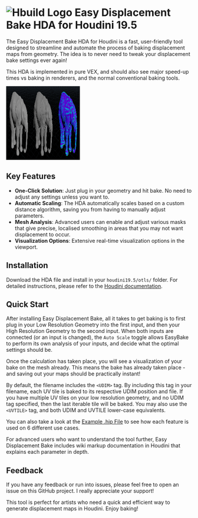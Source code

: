 # <img src="https://static.sidefx.com/images/apple-touch-icon.png" width="25" height="25" alt="Hbuild Logo"> Easy Displacement Bake HDA for Houdini 19.5

The Easy Displacement Bake HDA for Houdini is a fast, user-friendly tool designed to streamline and automate the process of baking displacement maps from geometry. The idea is to never need to tweak your displacement bake settings ever again!

This HDA is implemented in pure VEX, and should also see major speed-up times vs baking in renderers, and the normal conventional baking tools.

<img src="examples/images/elephant_bake_process.jpg" width="200" height="200" alt="Elephant Bake Process">

## Key Features
- **One-Click Solution**: Just plug in your geometry and hit bake. No need to adjust any settings unless you want to.
- **Automatic Scaling**: The HDA automatically scales based on a custom distance algorithm, saving you from having to manually adjust parameters.
- **Mesh Analysis**: Advanced users can enable and adjust various masks that give precise, localised smoothing in areas that you may not want displacement to occur.
- **Visualization Options**: Extensive real-time visualization options in the viewport.

## Installation
Download the HDA file and install in your `houdini19.5/otls/` folder. For detailed instructions, please refer to the [Houdini documentation](https://www.sidefx.com/docs/houdini/assets/install.html).

## Quick Start
After installing Easy Displacement Bake, all it takes to get baking is to first plug in your Low Resolution Geometry into the first input, and then your High Resolution Geometry to the second input. When both inputs are connected (or an input is changed), the `Auto Scale` toggle allows EasyBake to perform its own analysis of your inputs, and decide what the optimal settings should be.

Once the calculation has taken place, you will see a visualization of your bake on the mesh already. This means the bake has already taken place - and saving out your maps should be practically instant!

By default, the filename includes the `<UDIM>` tag. By including this tag in your filename, each UV tile is baked to its respective UDIM position and file. If you have multiple UV tiles on your low resolution geometry, and no UDIM tag specified, then the last iterable tile will be baked. You may also use the `<UVTILE>` tag, and both UDIM and UVTILE lower-case equivalents.

You can also take a look at the [Example .hip File](examples/hip/easy_bake_examples.hip) to see how each feature is used on 6 different use cases.

For advanced users who want to understand the tool further, Easy Displacement Bake includes wiki markup documentation in Houdini that explains each parameter in depth.

## Feedback
If you have any feedback or run into issues, please feel free to open an issue on this GitHub project. I really appreciate your support!

This tool is perfect for artists who need a quick and efficient way to generate displacement maps in Houdini. Enjoy baking!